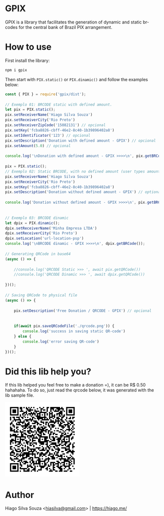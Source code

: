 # GPIX

GPIX is a library that facilitates the generation of dynamic and static br-codes for the central bank of Brazil PIX arrangement.

# How to use

First install the library:

```sh
npm i gpix
```

Then start with `PIX.static()` or `PIX.dinamic()` and follow the examples below:


```javascript
const { PIX } = require('gpix/dist');

// Exemplo 01: BRCODE static with defined amount.
let pix = PIX.static();
pix.setReceiverName('Hiago Silva Souza')
pix.setReceiverCity('Rio Preto')
pix.setReceiverZipCode('15082131') // opcional
pix.setKey('fcba8826-cbff-46e2-8c40-1b39896402a8')
pix.setIdentificator('123') // opcional
pix.setDescription('Donation with defined amount - GPIX') // opcional
pix.setAmount(5.0) // opcional

console.log('\nDonation with defined amount - GPIX >>>>\n', pix.getBRCode())

pix = PIX.static();
// Exemplo 02: Static BRCODE, with no defined amount (user types amount) and the defined identifier is 123
pix.setReceiverName('Hiago Silva Souza')
pix.setReceiverCity('Rio Preto')
pix.setKey('fcba8826-cbff-46e2-8c40-1b39896402a8')
pix.setDescription('Donation without defined amount - GPIX') // optional

console.log('Donation without defined amount - GPIX >>>>\n', pix.getBRCode())


// Exemplo 03: BRCODE dinamic
let dpix = PIX.dinamic();
dpix.setReceiverName('Minha Empresa LTDA')
dpix.setReceiverCity('Rio Preto')
dpix.setLocation('url-location-psp')
console.log('\nBRCODE dinamic - GPIX >>>>\n', dpix.getBRCode());

// Generating QRCode in base64
(async () => {

    //console.log('QRCODE Static >>> ', await pix.getQRCode())
    //console.log('QRCODE Dinamic >>> ', await dpix.getQRCode())

})();

// Saving QRCode to physical file
(async () => {

    pix.setDescription('Free Donation / QRCODE - GPIX') // opcional


    if(await pix.saveQRCodeFile('./qrcode.png')) {
        console.log('success in saving static QR-code')
    } else {
        console.log('error saving QR-code')
    }
})();
```

# Did this lib help you?

If this lib helped you feel free to make a donation =), it can be R$ 0.50 hahahaha. To do so, just read the qrcode below, it was generated with the lib sample file.

![QRCode Doação](https://github.com/hiagodotme/gpix/blob/main/qrcode.png?raw=true)

# Author

Hiago Silva Souza <<hiasilva@gmail.com>> | https://hiago.me/